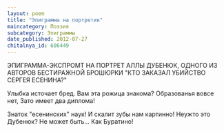 ```yaml
---
layout: poem
title: "Эпиграмма на портретик"
maincategory: Поэзия
subcategory: Эпиграммы
date_published: 2012-07-27
chitalnya_id: 606449
---
```




ЭПИГРАММА-ЭКСПРОМТ НА ПОРТРЕТ
АЛЛЫ ДУБЕНЮК, ОДНОГО ИЗ АВТОРОВ
БЕСТИРАЖНОЙ БРОШЮРКИ "КТО ЗАКАЗАЛ
УБИЙСТВО СЕРГЕЯ ЕСЕНИНА?"

Улыбка источает бред.
Вам эта рожица знакома?
Образованья вовсе нет,
Зато имеет два диплома!

Знаток "есенинских" наук!
И скалит зубы нам картинно!
Неужто это Дубенюк?
Не может быть... Как Буратино!






